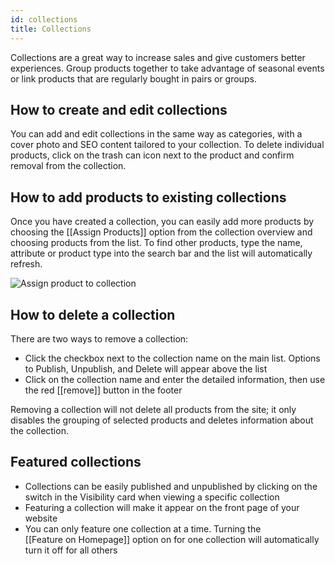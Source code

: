 ```yaml
---
id: collections
title: Collections
---
```


Collections are a great way to increase sales and give customers better experiences. Group products together to take advantage of seasonal events or link products that are regularly bought in pairs or groups. 


## How to create and edit collections

You can add and edit collections in the same way as categories, with a cover photo and SEO content tailored to your collection. To delete individual products, click on the trash can icon next to the product and confirm removal from the collection.


## How to add products to existing collections

Once you have created a collection, you can easily add more products by choosing the [[Assign&nbsp;Products]] option from the collection overview and choosing products from the list. To find other products, type the name, attribute or product type into the search bar and the list will automatically refresh.

![Assign product to collection](assets/dashboard-catalog/17.jpg)


## How to delete a collection

There are two ways to remove a collection:

- Click the checkbox next to the collection name on the main list. Options to Publish, Unpublish, and Delete will appear above the list
- Click on the collection name and enter the detailed information, then use the red [[remove]] button in the footer

Removing a collection will not delete all products from the site; it only disables the grouping of selected products and deletes information about the collection.


## Featured collections

- Collections can be easily published and unpublished by clicking on the switch in the Visibility card when viewing a specific collection 
- Featuring a collection will make it appear on the front page of your website
- You can only feature one collection at a time. Turning the [[Feature&nbsp;on&nbsp;Homepage]] option on for one collection will automatically turn it off for all others

